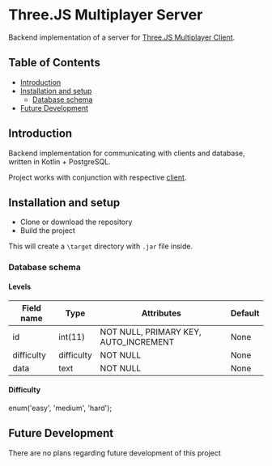 # Three.JS Multiplayer Server

Backend implementation of a server for [Three.JS Multiplayer Client](https://github.com/PrivPolicy/threejs-multiplayer-client).

## Table of Contents
- [Introduction](#introduction)
- [Installation and setup](#installation-and-setup)
  - [Database schema](#database-schema)
- [Future Development](#future-development)

## Introduction
Backend implementation for communicating with clients and database, written in Kotlin + PostgreSQL.

Project works with conjunction with respective [client](https://github.com/PrivPolicy/threejs-multiplayer-client).

## Installation and setup
- Clone or download the repository
- Build the project

This will create a `\target` directory with `.jar` file inside.

### Database schema
#### Levels
| Field name     | Type       | Attributes                               | Default |
|----------------|------------|------------------------------------------|---------|
|id              |int(11)     | NOT NULL, PRIMARY KEY, AUTO_INCREMENT    |None     |
|difficulty      |difficulty  | NOT NULL                                 |None     |
|data            |text        | NOT NULL                                 |None     |
#### Difficulty
enum('easy', 'medium', 'hard');

## Future Development
There are no plans regarding future development of this project
